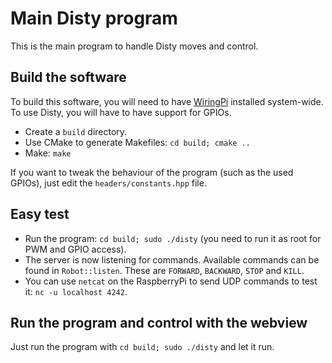 Main Disty program
==================

This is the main program to handle Disty moves and control.

## Build the software

To build this software, you will need to have [WiringPi](http://wiringpi.com/)
installed system-wide. To use Disty, you will have to have support for GPIOs.

* Create a `build` directory.
* Use CMake to generate Makefiles: `cd build; cmake ..`
* Make: `make`

If you want to tweak the behaviour of the program (such as the used GPIOs),
just edit the `headers/constants.hpp` file.


## Easy test

* Run the program: `cd build; sudo ./disty` (you need to run it as root for PWM
  and GPIO access).
* The server is now listening for commands. Available commands can be found in
  `Robot::listen`. These are `FORWARD`, `BACKWARD`, `STOP` and `KILL`.
* You can use `netcat` on the RaspberryPi to send UDP commands to test it:
  `nc -u localhost 4242`.

## Run the program and control with the webview

Just run the program with `cd build; sudo ./disty` and let it run.
